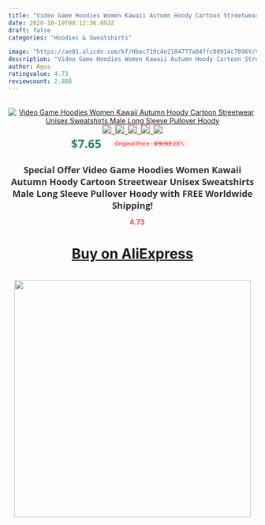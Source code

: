 ```yaml
---
title: "Video Game Hoodies Women Kawaii Autumn Hoody Cartoon Streetwear Unisex Sweatshirts Male Long Sleeve Pullover Hoody"
date: 2020-10-19T08:12:36.892Z
draft: false
categories: "Hoodies & Sweatshirts"

image: "https://ae01.alicdn.com/kf/Hbec719c4e2104777a84ffc00914c7896Y/Video-Game-Hoodies-Women-Kawaii-Autumn-Hoody-Cartoon-Streetwear-Unisex-Sweatshirts-Male-Long-Sleeve-Pullover-Hoody.jpg"
description: "Video Game Hoodies Women Kawaii Autumn Hoody Cartoon Streetwear Unisex Sweatshirts Male Long Sleeve Pullover Hoody"
author: Agus
ratingvalue: 4.73
reviewcount: 2.888
---
```

<br>
<div style="text-align: center;">
<a href="https://s.click.aliexpress.com/e/_9xH2CH" target="_blank" rel="nofollow noopener noreferrer"><img alt="Video Game Hoodies Women Kawaii Autumn Hoody Cartoon Streetwear Unisex Sweatshirts Male Long Sleeve Pullover Hoody" class="magnifier-image" src="https://ae01.alicdn.com/kf/Hbec719c4e2104777a84ffc00914c7896Y/Video-Game-Hoodies-Women-Kawaii-Autumn-Hoody-Cartoon-Streetwear-Unisex-Sweatshirts-Male-Long-Sleeve-Pullover-Hoody.jpg_640x640.jpg">
<br>
<img style="border:1px solid salmon" src="https://ae01.alicdn.com/kf/Hbec719c4e2104777a84ffc00914c7896Y/Video-Game-Hoodies-Women-Kawaii-Autumn-Hoody-Cartoon-Streetwear-Unisex-Sweatshirts-Male-Long-Sleeve-Pullover-Hoody.jpg_120x120.jpg">&nbsp;&nbsp;<img style="border:1px solid salmon" src="https://ae01.alicdn.com/kf/Hd5c7086b008a4a1ba652188aa60624a3I/Video-Game-Hoodies-Women-Kawaii-Autumn-Hoody-Cartoon-Streetwear-Unisex-Sweatshirts-Male-Long-Sleeve-Pullover-Hoody.jpg_120x120.jpg">&nbsp;&nbsp;<img style="border:1px solid salmon" src="https://ae01.alicdn.com/kf/H04bf1dd7ca0846019d1a4588de866107q/Video-Game-Hoodies-Women-Kawaii-Autumn-Hoody-Cartoon-Streetwear-Unisex-Sweatshirts-Male-Long-Sleeve-Pullover-Hoody.jpg_120x120.jpg">&nbsp;&nbsp;<img style="border:1px solid salmon" src="https://ae01.alicdn.com/kf/Hca9f5d308cdc4fbd80369bdeb22dd9adY/Video-Game-Hoodies-Women-Kawaii-Autumn-Hoody-Cartoon-Streetwear-Unisex-Sweatshirts-Male-Long-Sleeve-Pullover-Hoody.jpg_120x120.jpg">&nbsp;&nbsp;<img style="border:1px solid salmon" src="https://ae01.alicdn.com/kf/H3d762ec3f0054dce92868d075eb02658L/Video-Game-Hoodies-Women-Kawaii-Autumn-Hoody-Cartoon-Streetwear-Unisex-Sweatshirts-Male-Long-Sleeve-Pullover-Hoody.jpg_120x120.jpg"></a></div><br0>
<div style="text-align: center;"><span style="background-color: white; border: 0px; box-sizing: border-box; color: seagreen; display: inline-block; font-family: &quot;open sans&quot; , &quot;arial&quot; , &quot;helvetica&quot; , sans-serif , &quot;heiti&quot;; font-size: 24px; font-stretch: inherit; font-weight: 700; line-height: inherit; margin: 0px 10px 0px 0px; padding: 0px; vertical-align: middle;">$7.65 </span>
<span style="background: rgb(255 , 241 , 241); border-radius: 3px; border: 0px; box-sizing: border-box; color: #ff4747; display: inline-block; font-family: inherit; font-size: 12px; font-stretch: inherit; font-style: inherit; font-variant: inherit; font-weight: 600; line-height: inherit; margin: 0px; padding: 2px 5px; transform: scale(0.9); vertical-align: middle;">Original Price : <b style="text-decoration: line-through;">$10.62 </b> 28%&nbsp;&nbsp;</span></div>
<h1 style="color: #333333; display: inline-block; font-family: &quot;open sans&quot; , &quot;arial&quot; , &quot;helvetica&quot; , sans-serif , &quot;heiti&quot;; font-size: 18px; font-stretch: inherit; font-weight: 700; text-align: center;">Special Offer Video Game Hoodies Women Kawaii Autumn Hoody Cartoon Streetwear Unisex Sweatshirts Male Long Sleeve Pullover Hoody with FREE Worldwide Shipping!</h1>
<div style="color: #ff4747; text-align: center;">
<img src="https://4.bp.blogspot.com/-M0ZcTcb-5uY/XleCXlxnR4I/AAAAAAAAAEc/OrjgMkXV1oMQFaCRZj5HQwOCBcu3w1FegCPcBGAYYCw/s1600/star.png" style="height: 15px;">&nbsp;<b>4.73</b></div>
<div class="button_cont" align="center"><a class="buynow_a" href="https://s.click.aliexpress.com/e/_9xH2CH" target="_blank" rel="nofollow noopener noreferrer"><H1>Buy on AliExpress</H1></a></div><br>
<div class="separator" style="clear: both; text-align: center;">
<img src="https://lh3.googleusercontent.com/-pTy5HemUv9M/XlePHvY0dAI/AAAAAAAAAE4/0nX5iRUoIWY8eMW9Dpxeirr157OZliDIgCLcBGAsYHQ/s1600/badge.gif" width="480">
</div>
